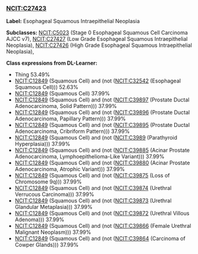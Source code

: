 
### [NCIT:C27423](http://purl.obolibrary.org/obo/NCIT_C27423)
**Label:** Esophageal Squamous Intraepithelial Neoplasia

**Subclasses:** [NCIT:C5023](http://purl.obolibrary.org/obo/NCIT_C5023) (Stage 0 Esophageal Squamous Cell Carcinoma AJCC v7), [NCIT:C27427](http://purl.obolibrary.org/obo/NCIT_C27427) (Low Grade Esophageal Squamous Intraepithelial Neoplasia), [NCIT:C27426](http://purl.obolibrary.org/obo/NCIT_C27426) (High Grade Esophageal Squamous Intraepithelial Neoplasia), 

**Class expressions from DL-Learner:**

- Thing 53.49%
- [NCIT:C12849](http://purl.obolibrary.org/obo/NCIT_C12849) (Squamous Cell) and (not ([NCIT:C32542](http://purl.obolibrary.org/obo/NCIT_C32542) (Esophageal Squamous Cell))) 52.63%
- [NCIT:C12849](http://purl.obolibrary.org/obo/NCIT_C12849) (Squamous Cell) 37.99%
- [NCIT:C12849](http://purl.obolibrary.org/obo/NCIT_C12849) (Squamous Cell) and (not ([NCIT:C39897](http://purl.obolibrary.org/obo/NCIT_C39897) (Prostate Ductal Adenocarcinoma, Solid Pattern))) 37.99%
- [NCIT:C12849](http://purl.obolibrary.org/obo/NCIT_C12849) (Squamous Cell) and (not ([NCIT:C39896](http://purl.obolibrary.org/obo/NCIT_C39896) (Prostate Ductal Adenocarcinoma, Papillary Pattern))) 37.99%
- [NCIT:C12849](http://purl.obolibrary.org/obo/NCIT_C12849) (Squamous Cell) and (not ([NCIT:C39895](http://purl.obolibrary.org/obo/NCIT_C39895) (Prostate Ductal Adenocarcinoma, Cribriform Pattern))) 37.99%
- [NCIT:C12849](http://purl.obolibrary.org/obo/NCIT_C12849) (Squamous Cell) and (not ([NCIT:C3989](http://purl.obolibrary.org/obo/NCIT_C3989) (Parathyroid Hyperplasia))) 37.99%
- [NCIT:C12849](http://purl.obolibrary.org/obo/NCIT_C12849) (Squamous Cell) and (not ([NCIT:C39885](http://purl.obolibrary.org/obo/NCIT_C39885) (Acinar Prostate Adenocarcinoma, Lymphoepithelioma-Like Variant))) 37.99%
- [NCIT:C12849](http://purl.obolibrary.org/obo/NCIT_C12849) (Squamous Cell) and (not ([NCIT:C39880](http://purl.obolibrary.org/obo/NCIT_C39880) (Acinar Prostate Adenocarcinoma, Atrophic Variant))) 37.99%
- [NCIT:C12849](http://purl.obolibrary.org/obo/NCIT_C12849) (Squamous Cell) and (not ([NCIT:C39875](http://purl.obolibrary.org/obo/NCIT_C39875) (Loss of Chromosome 9q))) 37.99%
- [NCIT:C12849](http://purl.obolibrary.org/obo/NCIT_C12849) (Squamous Cell) and (not ([NCIT:C39874](http://purl.obolibrary.org/obo/NCIT_C39874) (Urethral Verrucous Carcinoma))) 37.99%
- [NCIT:C12849](http://purl.obolibrary.org/obo/NCIT_C12849) (Squamous Cell) and (not ([NCIT:C39873](http://purl.obolibrary.org/obo/NCIT_C39873) (Urethral Glandular Metaplasia))) 37.99%
- [NCIT:C12849](http://purl.obolibrary.org/obo/NCIT_C12849) (Squamous Cell) and (not ([NCIT:C39872](http://purl.obolibrary.org/obo/NCIT_C39872) (Urethral Villous Adenoma))) 37.99%
- [NCIT:C12849](http://purl.obolibrary.org/obo/NCIT_C12849) (Squamous Cell) and (not ([NCIT:C39866](http://purl.obolibrary.org/obo/NCIT_C39866) (Female Urethral Malignant Neoplasm))) 37.99%
- [NCIT:C12849](http://purl.obolibrary.org/obo/NCIT_C12849) (Squamous Cell) and (not ([NCIT:C39864](http://purl.obolibrary.org/obo/NCIT_C39864) (Carcinoma of Cowper Glands))) 37.99%


